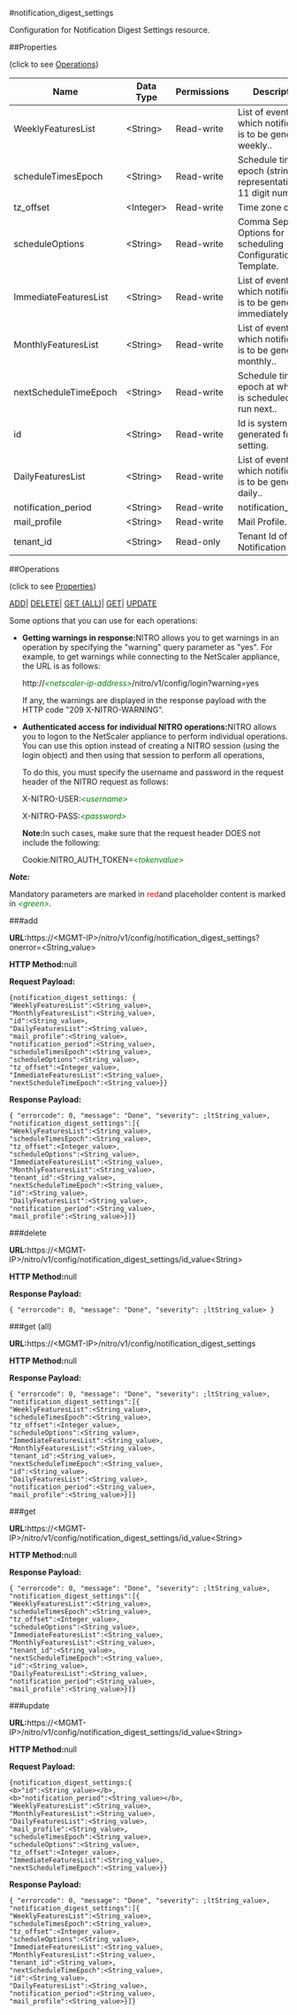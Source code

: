 #notification_digest_settings

Configuration for Notification Digest Settings resource.


##Properties 
<span>(click to see [Operations](#opera))</span>


<table><thead><tr><th>Name</th><th>Data Type</th><th>Permissions</th><th>Description</th></tr></thead><tbody><tr><td>WeeklyFeaturesList</td><td>&lt;String></td><td>Read-write</td><td>List of events for which notification is to be generated weekly..</td></tr><tr><td>scheduleTimesEpoch</td><td>&lt;String></td><td>Read-write</td><td>Schedule time epoch (string representation of 11 digit numbers)..</td></tr><tr><td>tz_offset</td><td>&lt;Integer></td><td>Read-write</td><td>Time zone offset..</td></tr><tr><td>scheduleOptions</td><td>&lt;String></td><td>Read-write</td><td>Comma Seperated Options for scheduling Configuration Template.</td></tr><tr><td>ImmediateFeaturesList</td><td>&lt;String></td><td>Read-write</td><td>List of events for which notification is to be generated immediately..</td></tr><tr><td>MonthlyFeaturesList</td><td>&lt;String></td><td>Read-write</td><td>List of events for which notification is to be generated monthly..</td></tr><tr><td>nextScheduleTimeEpoch</td><td>&lt;String></td><td>Read-write</td><td>Schedule time epoch at which job is scheduled to be run next..</td></tr><tr><td>id</td><td>&lt;String></td><td>Read-write</td><td>Id is system generated for each setting.</td></tr><tr><td>DailyFeaturesList</td><td>&lt;String></td><td>Read-write</td><td>List of events for which notification is to be generated daily..</td></tr><tr><td>notification_period</td><td>&lt;String></td><td>Read-write</td><td>notification_period.</td></tr><tr><td>mail_profile</td><td>&lt;String></td><td>Read-write</td><td>Mail Profile.</td></tr><tr><td>tenant_id</td><td>&lt;String></td><td>Read-only</td><td>Tenant Id of the Notification Jobs.</td></tr></tbody></table>
##Operations 
<span>(click to see [Properties](#prope))</span>


[ADD]()| [DELETE](#d)| [GET (ALL)](#get-)| [GET]()| [UPDATE](#u)


Some options that you can use for each operations:
<ul><li><p><b>Getting warnings in response:</b>NITRO allows you to get warnings in an operation by specifying the "warning" query parameter as "yes". For example, to get warnings while connecting to the NetScaler appliance, the URL is as follows:</p><p>http://<span style="color:green;font-style:italic;">&lt;netscaler-ip-address&gt;</span>/nitro/v1/config/login?warning=yes</p><p>If any, the warnings are displayed in the response payload with the HTTP code "209 X-NITRO-WARNING".</p></li><li><p><b>Authenticated access for individual NITRO operations:</b>NITRO allows you to logon to the NetScaler appliance to perform individual operations. You can use this option instead of creating a NITRO session (using the login object) and then using that session to perform all operations,</p><p>To do this, you must specify the username and password in the request header of the NITRO request as follows:</p><p>X-NITRO-USER:<span style="color:green;font-style:italic;">&lt;username&gt;</span></p><p>X-NITRO-PASS:<span style="color:green;font-style:italic;">&lt;password&gt;</span></p><p><b>Note:</b>In such cases, make sure that the request header DOES not include the following:</p><p>Cookie:NITRO_AUTH_TOKEN=<span style="color:green;font-style:italic;">&lt;tokenvalue&gt;</span></p></li></ul>



***Note:*** 
Mandatory parameters are marked in <span style="color:#FF0000;">red</span>and placeholder content is marked in <span style="color:green;font-style:italic">&lt;green&gt;</span>.

###add



<b>URL:</b>https://&lt;MGMT-IP&gt;/nitro/v1/config/notification_digest_settings?onerror=&lt;String_value&gt;
<b>HTTP Method:</b>null
<b>Request Payload: </b>```{notification_digest_settings: {"WeeklyFeaturesList":<String_value>,"MonthlyFeaturesList":<String_value>,"id":<String_value>,"DailyFeaturesList":<String_value>,"mail_profile":<String_value>,"notification_period":<String_value>,"scheduleTimesEpoch":<String_value>,"scheduleOptions":<String_value>,"tz_offset":<Integer_value>,"ImmediateFeaturesList":<String_value>,"nextScheduleTimeEpoch":<String_value>}}```
<b>Response Payload: </b>```{ "errorcode": 0, "message": "Done", "severity": ;ltString_value>, "notification_digest_settings":[{"WeeklyFeaturesList":<String_value>,"scheduleTimesEpoch":<String_value>,"tz_offset":<Integer_value>,"scheduleOptions":<String_value>,"ImmediateFeaturesList":<String_value>,"MonthlyFeaturesList":<String_value>,"tenant_id":<String_value>,"nextScheduleTimeEpoch":<String_value>,"id":<String_value>,"DailyFeaturesList":<String_value>,"notification_period":<String_value>,"mail_profile":<String_value>}]}```



###delete



<b>URL:</b>https://&lt;MGMT-IP&gt;/nitro/v1/config/notification_digest_settings/id_value&lt;String&gt;
<b>HTTP Method:</b>null
<b>Response Payload: </b>```{ "errorcode": 0, "message": "Done", "severity": ;ltString_value> }```



###get (all)



<b>URL:</b>https://&lt;MGMT-IP&gt;/nitro/v1/config/notification_digest_settings
<b>HTTP Method:</b>null
<b>Response Payload: </b>```{ "errorcode": 0, "message": "Done", "severity": ;ltString_value>, "notification_digest_settings":[{"WeeklyFeaturesList":<String_value>,"scheduleTimesEpoch":<String_value>,"tz_offset":<Integer_value>,"scheduleOptions":<String_value>,"ImmediateFeaturesList":<String_value>,"MonthlyFeaturesList":<String_value>,"tenant_id":<String_value>,"nextScheduleTimeEpoch":<String_value>,"id":<String_value>,"DailyFeaturesList":<String_value>,"notification_period":<String_value>,"mail_profile":<String_value>}]}```



###get



<b>URL:</b>https://&lt;MGMT-IP&gt;/nitro/v1/config/notification_digest_settings/id_value&lt;String&gt;
<b>HTTP Method:</b>null
<b>Response Payload: </b>```{ "errorcode": 0, "message": "Done", "severity": ;ltString_value>, "notification_digest_settings":[{"WeeklyFeaturesList":<String_value>,"scheduleTimesEpoch":<String_value>,"tz_offset":<Integer_value>,"scheduleOptions":<String_value>,"ImmediateFeaturesList":<String_value>,"MonthlyFeaturesList":<String_value>,"tenant_id":<String_value>,"nextScheduleTimeEpoch":<String_value>,"id":<String_value>,"DailyFeaturesList":<String_value>,"notification_period":<String_value>,"mail_profile":<String_value>}]}```



###update



<b>URL:</b>https://&lt;MGMT-IP&gt;/nitro/v1/config/notification_digest_settings/id_value&lt;String&gt;
<b>HTTP Method:</b>null
<b>Request Payload: </b>```{notification_digest_settings:{<b>"id":<String_value></b>,<b>"notification_period":<String_value></b>,"WeeklyFeaturesList":<String_value>,"MonthlyFeaturesList":<String_value>,"DailyFeaturesList":<String_value>,"mail_profile":<String_value>,"scheduleTimesEpoch":<String_value>,"scheduleOptions":<String_value>,"tz_offset":<Integer_value>,"ImmediateFeaturesList":<String_value>,"nextScheduleTimeEpoch":<String_value>}}```
<b>Response Payload: </b>```{ "errorcode": 0, "message": "Done", "severity": ;ltString_value>, "notification_digest_settings":[{"WeeklyFeaturesList":<String_value>,"scheduleTimesEpoch":<String_value>,"tz_offset":<Integer_value>,"scheduleOptions":<String_value>,"ImmediateFeaturesList":<String_value>,"MonthlyFeaturesList":<String_value>,"tenant_id":<String_value>,"nextScheduleTimeEpoch":<String_value>,"id":<String_value>,"DailyFeaturesList":<String_value>,"notification_period":<String_value>,"mail_profile":<String_value>}]}```



